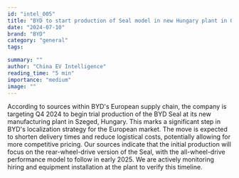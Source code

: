 ```yaml
---
id: "intel_005"
title: "BYD to start production of Seal model in new Hungary plant in Q4 2024."
date: "2024-07-10"
brand: "BYD"
category: "general"
tags:

summary: ""
author: "China EV Intelligence"
reading_time: "5 min"
importance: "medium"
image: ""
---
```


According to sources within BYD's European supply chain, the company is targeting Q4 2024 to begin trial production of the BYD Seal at its new manufacturing plant in Szeged, Hungary. This marks a significant step in BYD's localization strategy for the European market. The move is expected to shorten delivery times and reduce logistical costs, potentially allowing for more competitive pricing. Our sources indicate that the initial production will focus on the rear-wheel-drive version of the Seal, with the all-wheel-drive performance model to follow in early 2025. We are actively monitoring hiring and equipment installation at the plant to verify this timeline.
